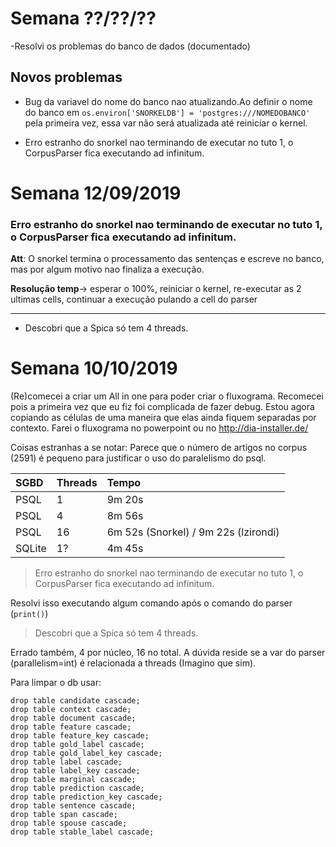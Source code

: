 # Semana ??/??/??
-Resolvi os problemas do banco de dados (documentado)
  ## Novos problemas
  * Bug da variavel do nome do banco nao atualizando.Ao definir o nome do banco em `os.environ['SNORKELDB'] = 'postgres:///NOMEDOBANCO'` pela primeira vez, essa var não será atualizada até reiniciar o kernel.
    
  * Erro estranho do snorkel nao terminando de executar no tuto 1, o CorpusParser fica executando ad infinitum.

# Semana 12/09/2019

  ### Erro estranho do snorkel nao terminando de executar no tuto 1, o CorpusParser fica executando ad infinitum.
  
  **Att**: O snorkel termina o processamento das sentenças e escreve no banco, mas por algum motivo nao finaliza a execução.
      
   **Resolução temp**-> esperar o 100%, reiniciar o kernel, re-executar as 2 ultimas cells, continuar a execução pulando a cell do parser
   
_______________________________________________________________________________________________________________________________

- Descobri que a Spica só tem 4 threads.

# Semana 10/10/2019

  (Re)comecei a criar um All in one para poder criar o fluxograma.
  Recomecei pois a primeira vez que eu fiz foi complicada de fazer debug. Estou agora copiando as células de uma maneira que elas ainda fiquem separadas por contexto.
  Farei o fluxograma no powerpoint ou no http://dia-installer.de/
  
  Coisas estranhas a se notar:
    Parece que o número de artigos no corpus (2591) é pequeno para justificar o uso do paralelismo do psql.
    
| SGBD          | Threads | Tempo |
|:--------------|:--------|:------|
| PSQL          | 1       | 9m 20s|
| PSQL          | 4       | 8m 56s|
| PSQL          | 16      | 6m 52s (Snorkel) / 9m 22s (lzirondi) |
| SQLite        | 1?      | 4m 45s |



>Erro estranho do snorkel nao terminando de executar no tuto 1, o CorpusParser fica executando ad infinitum.

Resolvi isso executando algum comando após o comando do parser (```print()```) 

>Descobri que a Spica só tem 4 threads.

Errado também, 4 por núcleo, 16 no total. A dúvida reside se a var do parser (parallelism=int) é relacionada a threads (Imagino que sim).

Para limpar o db usar:
```
drop table candidate cascade; 
drop table context cascade; 
drop table document cascade; 
drop table feature cascade; 
drop table feature_key cascade; 
drop table gold_label cascade; 
drop table gold_label_key cascade; 
drop table label cascade; 
drop table label_key cascade; 
drop table marginal cascade; 
drop table prediction cascade; 
drop table prediction_key cascade; 
drop table sentence cascade; 
drop table span cascade; 
drop table spouse cascade; 
drop table stable_label cascade;
```



